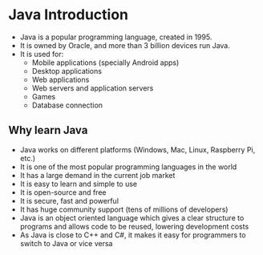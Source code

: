# Java Introduction

- Java is a popular programming language, created in 1995.
- It is owned by Oracle, and more than 3 billion devices run Java.
- It is used for:
  - Mobile applications (specially Android apps)
  - Desktop applications
  - Web applications
  - Web servers and application servers
  - Games
  - Database connection
 
## Why learn Java

- Java works on different platforms (Windows, Mac, Linux, Raspberry Pi, etc.)
- It is one of the most popular programming languages in the world
- It has a large demand in the current job market
- It is easy to learn and simple to use
- It is open-source and free
- It is secure, fast and powerful
- It has huge community support (tens of millions of developers)
- Java is an object oriented language which gives a clear structure to programs and allows code to be reused, lowering development costs
- As Java is close to C++ and C#, it makes it easy for programmers to switch to Java or vice versa

